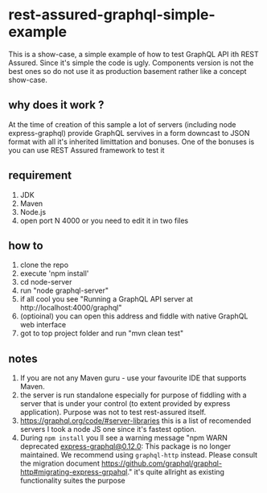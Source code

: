 
# rest-assured-graphql-simple-example

This is a show-case, a simple example of how to test GraphQL API ith REST Assured.
Since it's simple the code is ugly. Components version is not the best ones
so do not use it as production basement rather like a concept show-case.

## why does it work ? 
At the time of creation of this sample a lot of servers (including node express-graphql) provide GraphQL servives in a form downcast to JSON format with all it's inherited limittation and bonuses. 
One of the bonuses is you can use REST Assured framework to test it

## requirement
1. JDK
2. Maven
3. Node.js
4. open port N 4000 or you need to edit it in two files

## how to
1. clone the repo
2. execute 'npm install'
3. cd node-server
4. run "node graphql-server"
5. if all cool you see "Running a GraphQL API server at http://localhost:4000/graphql"
6. (optioinal) you can open this address and fiddle with native GraphQL web interface
7. got to top project folder and run "mvn clean test"

## notes 
1. If you are not any Maven guru - use your favourite IDE that supports Maven. 
2. the server is run standalone especially for purpose of fiddling with a server that is 
under your control (to extent provided by express application). Purpose was not to test 
rest-assured itself.
3. https://graphql.org/code/#server-libraries this is a list of recomended servers
I took a node JS one since it's fastest option.
4. During `npm install` you ll see a warning message "npm WARN deprecated express-graphql@0.12.0: This package is no longer maintained. We recommend using `graphql-http` instead. Please consult the migration document https://github.com/graphql/graphql-http#migrating-express-grpahql." it's quite allright as existing functionality suites the purpose




